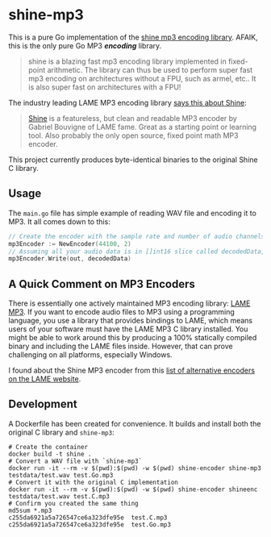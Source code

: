 # shine-mp3
This is a pure Go implementation of the [shine mp3 encoding library](https://github.com/toots/shine). AFAIK, this is the only pure Go MP3 ***encoding*** library.

> shine is a blazing fast mp3 encoding library implemented in fixed-point arithmetic. The library can thus be used to perform super fast mp3 encoding on architectures without a FPU, such as armel, etc.. It is also super fast on architectures with a FPU!

The industry leading LAME MP3 encoding library [says this about Shine](https://lame.sourceforge.io/links.php):
> [Shine](https://www.mp3-tech.org/programmer/encoding.html) is a featureless, but clean and readable MP3 encoder by Gabriel Bouvigne of LAME fame. Great as a starting point or learning tool. Also probably the only open source, fixed point math MP3 encoder.

This project currently produces byte-identical binaries to the original Shine C library.

## Usage
The `main.go` file has simple example of reading WAV file and encoding it to MP3. It all comes down to this:
```go
// Create the encoder with the sample rate and number of audio channels
mp3Encoder := NewEncoder(44100, 2)
// Assuming all your audio data is in []int16 slice called decodedData, write it to a file referenced by out
mp3Encoder.Write(out, decodedData)
```

## A Quick Comment on MP3 Encoders
There is essentially one actively maintained MP3 encoding library: [LAME MP3](https://lame.sourceforge.io/). If you want to encode audio files to MP3 using a programming language, you use a library that provides bindings to LAME, which means users of your software must have the LAME MP3 C library installed. You might be able to work around this by producing a 100% statically compiled binary and including the LAME files inside. However, that can prove challenging on all platforms, especially Windows.

I found about the Shine MP3 encoder from this [list of alternative encoders on the LAME website](https://lame.sourceforge.io/links.php#Alternatives).

## Development
A Dockerfile has been created for convenience. It builds and install both the original C library and `shine-mp3`:

    # Create the container
    docker build -t shine .
    # Convert a WAV file with `shine-mp3`
    docker run -it --rm -v $(pwd):$(pwd) -w $(pwd) shine-encoder shine-mp3 testdata/test.wav test.Go.mp3
    # Convert it with the original C implementation
    docker run -it --rm -v $(pwd):$(pwd) -w $(pwd) shine-encoder shineenc testdata/test.wav test.C.mp3
    # Confirm you created the same thing
    md5sum *.mp3
    c255da6921a5a726547ce6a323dfe95e  test.C.mp3
    c255da6921a5a726547ce6a323dfe95e  test.Go.mp3

